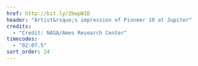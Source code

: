 ```yaml
---
href: http://bit.ly/2bwpW1D
header: "Artist&rsquo;s impression of Pioneer 10 at Jupiter"
credits:
  - "Credit: NASA/Ames Research Center"
timecodes:
  - "02:07.5"
sort_order: 24
---
```

